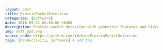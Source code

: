 ```yaml
---
layout: post
title: ProteinPocketDetection
categories: [software]
date: 2018-09-11 00:00:00 +0300
description: Protein pocket detection with geometric features and hierarchy. User can control the output pockets by specifying the required depth, cross-section area and volume.
img: soft_ppd.png
source_code: https://github.com/rdzhao/ProteinPocketDetection
tags: [Productivity, Software] # add tag
---
```

